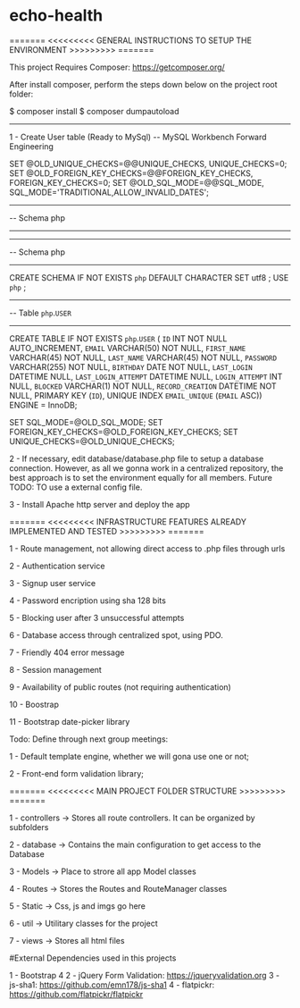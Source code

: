 # echo-health

======= <<<<<<<<< GENERAL INSTRUCTIONS TO SETUP THE ENVIRONMENT >>>>>>>>> =======

This project Requires Composer: https://getcomposer.org/

After install composer, perform the steps down below on the project root folder:

$ composer install
$ composer dumpautoload

--------------------

1 - Create User table (Ready to MySql)
-- MySQL Workbench Forward Engineering

SET @OLD_UNIQUE_CHECKS=@@UNIQUE_CHECKS, UNIQUE_CHECKS=0;
SET @OLD_FOREIGN_KEY_CHECKS=@@FOREIGN_KEY_CHECKS, FOREIGN_KEY_CHECKS=0;
SET @OLD_SQL_MODE=@@SQL_MODE, SQL_MODE='TRADITIONAL,ALLOW_INVALID_DATES';

-- -----------------------------------------------------
-- Schema php
-- -----------------------------------------------------

-- -----------------------------------------------------
-- Schema php
-- -----------------------------------------------------
CREATE SCHEMA IF NOT EXISTS `php` DEFAULT CHARACTER SET utf8 ;
USE `php` ;

-- -----------------------------------------------------
-- Table `php`.`USER`
-- -----------------------------------------------------
CREATE TABLE IF NOT EXISTS `php`.`USER` (
  `ID` INT NOT NULL AUTO_INCREMENT,
  `EMAIL` VARCHAR(50) NOT NULL,
  `FIRST_NAME` VARCHAR(45) NOT NULL,
  `LAST_NAME` VARCHAR(45) NOT NULL,
  `PASSWORD` VARCHAR(255) NOT NULL,
  `BIRTHDAY` DATE NOT NULL,
  `LAST_LOGIN` DATETIME NULL,
  `LAST_LOGIN_ATTEMPT` DATETIME NULL,
  `LOGIN_ATTEMPT` INT NULL,
  `BLOCKED` VARCHAR(1) NOT NULL,
  `RECORD_CREATION` DATETIME NOT NULL,
  PRIMARY KEY (`ID`),
  UNIQUE INDEX `EMAIL_UNIQUE` (`EMAIL` ASC))
ENGINE = InnoDB;


SET SQL_MODE=@OLD_SQL_MODE;
SET FOREIGN_KEY_CHECKS=@OLD_FOREIGN_KEY_CHECKS;
SET UNIQUE_CHECKS=@OLD_UNIQUE_CHECKS;

2 - If necessary, edit database/database.php file to setup a database connection. However, as
all we gonna work in a centralized repository, the best approach is to set the environment equally for all members. Future TODO: TO use a external config file.

3 - Install Apache http server and deploy the app


======= <<<<<<<<< INFRASTRUCTURE FEATURES ALREADY IMPLEMENTED AND TESTED >>>>>>>>> =======

  1 - Route management, not allowing direct access to .php files through urls

  2 - Authentication service

  3 - Signup user service

  4 - Password encription using sha 128 bits

  5 - Blocking user after 3 unsuccessful attempts

  6 - Database access through centralized spot, using PDO.

  7 - Friendly 404 error message

  8 - Session management

  9 - Availability of public routes (not requiring authentication)

  10 - Boostrap

  11 - Bootstrap date-picker library


  Todo: Define through next group meetings:

  1 - Default template engine, whether we will gona use one or not;

  2 - Front-end form validation library;



======= <<<<<<<<< MAIN PROJECT FOLDER STRUCTURE >>>>>>>>> =======

  1 - controllers -> Stores all route controllers. It can be organized by subfolders

  2 - database -> Contains the main configuration to get access to the Database

  3 - Models -> Place to strore all app Model classes

  4 - Routes -> Stores the Routes and RouteManager classes

  5 - Static -> Css, js and imgs go here

  6 - util -> Utilitary classes for the project

  7 - views -> Stores all html files

#External Dependencies used in this projects

1 - Bootstrap 4
2 - jQuery Form Validation: https://jqueryvalidation.org
3 - js-sha1: https://github.com/emn178/js-sha1
4 - flatpickr: https://github.com/flatpickr/flatpickr
